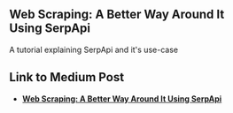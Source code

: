## Web Scraping: A Better Way Around It Using SerpApi

A tutorial explaining SerpApi and it's use-case


## Link to Medium Post

- **[Web Scraping: A Better Way Around It Using SerpApi](https://medium.com/@Alabuja/idempotency-in-rest-apis-in-asp-net-core-4a3f30cb8e94)**